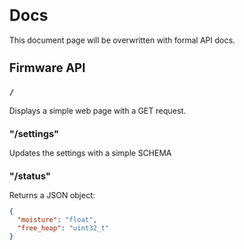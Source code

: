 # Docs

This document page will be overwritten with formal API docs.

## Firmware API

### `/`

Displays a simple web page with a GET request.

### "/settings"

Updates the settings with a simple SCHEMA

### "/status"

Returns a JSON object:

```json
{
  "moisture": "float",
  "free_heap": "uint32_t"
}
```
